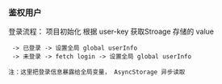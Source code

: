 
### 鉴权用户

登录流程：
  项目初始化 根据 user-key 获取Stroage 存储的 value  

     -> 已登录 -> 设置全局 global userInfo
     -> 未登录 -> fetch login -> 设置全局 global userInfo

 `注：这里把登录信息暴露给全局变量， AsyncStorage 异步读取`